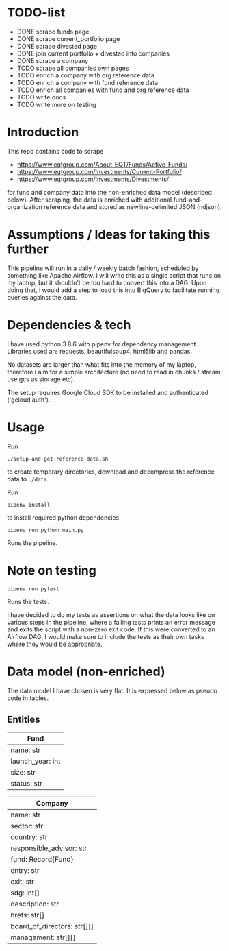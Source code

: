 # TODO-list

* DONE scrape funds page
* DONE scrape current_portfolio page
* DONE scrape divested page
* DONE join current portfolio + divested into companies
* DONE scrape a company
* TODO scrape all companies own pages
* TODO enrich a company with org reference data
* TODO enrich a company with fund reference data
* TODO enrich all companies with fund and org reference data
* TODO write docs
* TODO write more on testing

# Introduction

This repo contains code to scrape 

 - https://www.eqtgroup.com/About-EQT/Funds/Active-Funds/
 - https://www.eqtgroup.com/Investments/Current-Portfolio/
 - https://www.eqtgroup.com/Investments/Divestments/

for fund and company data into the non-enriched data model (described below).
After scraping, the data is enriched with additional fund-and-organization
reference data and stored as newline-delimited JSON (ndjson).

# Assumptions / Ideas for taking this further

This pipeline will run in a daily / weekly batch fashion, scheduled by something like Apache Airflow. I will write this as a single script that runs on my laptop, but it shouldn't be too hard to convert this into a DAG.
Upon doing that, I would add a step to load this into BigQuery to facilitate running queries against the data.

# Dependencies & tech

I have used python 3.8.6 with pipenv for dependency management.
Libraries used are requests, beautifulsoup4, html5lib and pandas.

No datasets are larger than what fits into the memory of my laptop, therefore I aim for a simple architecture (no need to read in chunks / stream, use gcs as storage etc).

The setup requires Google Cloud SDK to be installed and authenticated ('gcloud auth').

# Usage

Run

    ./setup-and-get-reference-data.sh
    
to create temporary directories, download and decompress the reference data to `./data`.

Run

    pipenv install

to install required python dependencies.


    pipenv run python main.py

Runs the pipeline.

# Note on testing


    pipenv run pytest
    
Runs the tests.

I have decided to do my tests as assertions on what the data looks like on various steps in the pipeline, where a failing tests prints an error message and exits the script with a non-zero exit code. If this were converted to an Airflow DAG, I would make sure to include the tests as their own tasks where they would be appropriate.

# Data model (non-enriched)

The data model I have chosen is very flat.
It is expressed below as pseudo code in tables.

## Entities

| Fund             |
|------------------|
| name: str        |
| launch_year: int |
| size: str        |
| status: str      |


| Company                     |
|-----------------------------|
| name: str                   |
| sector: str                 |
| country: str                |
| responsible_advisor: str    |
| fund: Record{Fund}          |
| entry: str                  |
| exit: str                   |
| sdg: int[]                  |
| description: str            |
| hrefs: str[]                |
| board_of_directors: str[][] |
| management: str[][]         |


